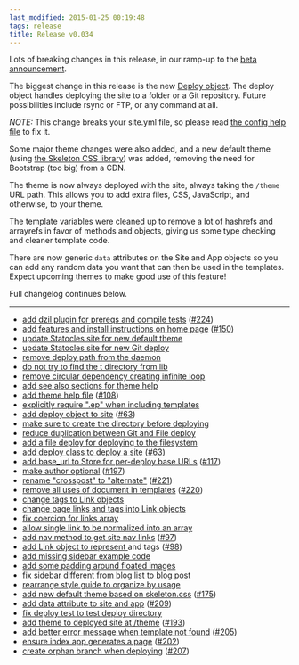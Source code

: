 ```yaml
---
last_modified: 2015-01-25 00:19:48
tags: release
title: Release v0.034
---
```


Lots of breaking changes in this release, in our ramp-up to the [beta
announcement](https://github.com/preaction/Statocles/milestones/beta).

The biggest change in this release is the new [Deploy object](/pod/Statocles/Deploy.html).
The deploy object handles deploying the site to a folder or a Git repository. Future
possibilities include rsync or FTP, or any command at all.

*NOTE:* This change breaks your site.yml file, so please read [the config help
file](/pod/Statocles/Help/Config.html) to fix it.

Some major theme changes were also added, and a new default theme (using [the
Skeleton CSS library](http://getskeleton.com)) was added, removing the need for
Bootstrap (too big) from a CDN.

The theme is now always deployed with the site, always taking the `/theme` URL
path. This allows you to add extra files, CSS, JavaScript, and otherwise, to your
theme.

The template variables were cleaned up to remove a lot of hashrefs and arrayrefs in favor
of methods and objects, giving us some type checking and cleaner template code.

There are now generic `data` attributes on the Site and App objects so you can add
any random data you want that can then be used in the templates. Expect upcoming
themes to make good use of this feature!

Full changelog continues below.

---

* [add dzil plugin for prereqs and compile tests](https://github.com/preaction/Statocles/commit/704df95465b847d3b5e88e0927421213ac333b99) ([#224](https://github.com/preaction/Statocles/issues/224))
* [add features and install instructions on home page](https://github.com/preaction/Statocles/commit/e1f18b0a1812f2b0796675293d215336b7ac7c08) ([#150](https://github.com/preaction/Statocles/issues/150))
* [update Statocles site for new default theme](https://github.com/preaction/Statocles/commit/a7755bddeaeb70f0c49d0ead818e8610044f49e1)
* [update Statocles site for new Git deploy](https://github.com/preaction/Statocles/commit/164d4f82a2860d981916b4018220a62c244d28ed)
* [remove deploy path from the daemon](https://github.com/preaction/Statocles/commit/1ebed7ede020e169dad1c68b04f364d24600ddcc)
* [do not try to find the t directory from lib](https://github.com/preaction/Statocles/commit/30416350f08772a5d02d75f4eddf4743a6508035)
* [remove circular dependency creating infinite loop](https://github.com/preaction/Statocles/commit/475a775a40b51b8878ec9e3df3988866cc195675)
* [add see also sections for theme help](https://github.com/preaction/Statocles/commit/3cdc5fd83beb5c6e926fe09142a1aabb922b190b)
* [add theme help file](https://github.com/preaction/Statocles/commit/63b2772f9a2da9087f0727de06e57b7bc3e5e0af) ([#108](https://github.com/preaction/Statocles/issues/108))
* [explicitly require ".ep" when including templates](https://github.com/preaction/Statocles/commit/f652aca56c575ca816c3670de87ca5fa92bd413e)
* [add deploy object to site](https://github.com/preaction/Statocles/commit/676e6269dcd3a077d7fba93017d1aba6eb7419e2) ([#63](https://github.com/preaction/Statocles/issues/63))
* [make sure to create the directory before deploying](https://github.com/preaction/Statocles/commit/11a0ad6c81afa9fbe497a13370338be50c58f6f4)
* [reduce duplication between Git and File deploy](https://github.com/preaction/Statocles/commit/4c354a2f51441be8e3c52578855fde0fa00cc7c3)
* [add a file deploy for deploying to the filesystem](https://github.com/preaction/Statocles/commit/99d7b8767cc085e0e6f9259aeb88b4ce9ee1ffa8)
* [add deploy class to deploy a site](https://github.com/preaction/Statocles/commit/94b76b51b0b139be9efcb1d651c3bdc2128d51d9) ([#63](https://github.com/preaction/Statocles/issues/63))
* [add base_url to Store for per-deploy base URLs](https://github.com/preaction/Statocles/commit/d29dc192db587420a3abef94a58dc7cf9e4c2396) ([#117](https://github.com/preaction/Statocles/issues/117))
* [make author optional](https://github.com/preaction/Statocles/commit/f65b17adca3f429b7fda0f606d1eddf6ee945c14) ([#197](https://github.com/preaction/Statocles/issues/197))
* [rename "crosspost" to "alternate"](https://github.com/preaction/Statocles/commit/7886f23fbe0fe12b57c263ca348dc6d94f462ecf) ([#221](https://github.com/preaction/Statocles/issues/221))
* [remove all uses of document in templates](https://github.com/preaction/Statocles/commit/7b647f2a086a1075cefa10c26b9188375ddea68c) ([#220](https://github.com/preaction/Statocles/issues/220))
* [change tags to Link objects](https://github.com/preaction/Statocles/commit/059d0d6341082c37ae91c1c284d5e376c53b00dc)
* [change page links and tags into Link objects](https://github.com/preaction/Statocles/commit/9b31948dc56777d965c68f212756f0a6f639b717)
* [fix coercion for links array](https://github.com/preaction/Statocles/commit/cc48c289b17179453d08ac2da3e84318fc796edd)
* [allow single link to be normalized into an array](https://github.com/preaction/Statocles/commit/ff8be49812cae651334678ccb0d5b874aeca88a0)
* [add nav method to get site nav links](https://github.com/preaction/Statocles/commit/9bb5f84495f4227f50fcf45e1b3abeb1aa0285a0) ([#97](https://github.com/preaction/Statocles/issues/97))
* [add Link object to represent <a> and <link> tags](https://github.com/preaction/Statocles/commit/12cc843912a269f86ec5e550048547a4987fb7dc) ([#98](https://github.com/preaction/Statocles/issues/98))
* [add missing sidebar example code](https://github.com/preaction/Statocles/commit/c5edad3b98e033886a2d5e7858ad6b5400ba7dbe)
* [add some padding around floated images](https://github.com/preaction/Statocles/commit/33c001f6073d09c3e4c874f50b50e7fee9765c3d)
* [fix sidebar different from blog list to blog post](https://github.com/preaction/Statocles/commit/db9d384bd3169be4fa3c0a5f060978a21d7eb345)
* [rearrange style guide to organize by usage](https://github.com/preaction/Statocles/commit/cf75f66fdb66e0b18a599605373acd84c33393d1)
* [add new default theme based on skeleton.css](https://github.com/preaction/Statocles/commit/b85d8ff1e35a345b9adfa1b409f41a88cddf7122) ([#175](https://github.com/preaction/Statocles/issues/175))
* [add data attribute to site and app](https://github.com/preaction/Statocles/commit/c3a30d3e994aacafd33a5f1209a2f10c4bb369d2) ([#209](https://github.com/preaction/Statocles/issues/209))
* [fix deploy test to test deploy directory](https://github.com/preaction/Statocles/commit/3b8ee13928e5da03390e2bb22ed3333cf54f9f07)
* [add theme to deployed site at /theme](https://github.com/preaction/Statocles/commit/9e5fd0a2e4842ce5e080a49d198ede04be2ffbdc) ([#193](https://github.com/preaction/Statocles/issues/193))
* [add better error message when template not found](https://github.com/preaction/Statocles/commit/8699a338c2b4a66c141511150047575ba38ef40b) ([#205](https://github.com/preaction/Statocles/issues/205))
* [ensure index app generates a page](https://github.com/preaction/Statocles/commit/eaabd47e849ad69dd5419ea4d177fcc991852133) ([#202](https://github.com/preaction/Statocles/issues/202))
* [create orphan branch when deploying](https://github.com/preaction/Statocles/commit/18a805032423bd9cea0c20e6906c53459e5485e0) ([#207](https://github.com/preaction/Statocles/issues/207))
